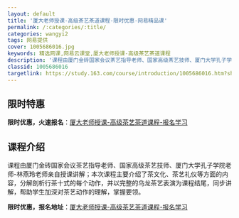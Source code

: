 ```yaml
---
layout: default
title: '厦大老师授课-高级茶艺茶道课程-限时优惠-网易精品课'
permalink: /:categories/:title/
categories: wangyi2
tags: 网易提供
cover: 1005686016.jpg
keywords: 精选网课,网易云课堂,厦大老师授课-高级茶艺茶道课程
description: '课程由厦门金砖国家会议茶艺指导老师、国家高级茶艺技师、厦门大学孔子学院老师-林燕玲老师亲自授课讲解；本次课程主要介绍了茶'
classid: 1005686016
targetlink: https://study.163.com/course/introduction/1005686016.htm?share=1&shareId=1025206652&utm_campaign=share&utm_medium=iphoneShare&utm_source=&utm_u=1025206652
---
```


## 限时特惠

**限时优惠，火速报名**：[厦大老师授课-高级茶艺茶道课程-报名学习](https://study.163.com/course/introduction/1005686016.htm?share=1&shareId=1025206652&utm_campaign=share&utm_medium=iphoneShare&utm_source=&utm_u=1025206652)

## 课程介绍

课程由厦门金砖国家会议茶艺指导老师、国家高级茶艺技师、厦门大学孔子学院老师-林燕玲老师亲自授课讲解；本次课程主要介绍了茶文化、茶艺礼仪等方面的内容，分解剖析行茶十式的每个动作，并以完整的乌龙茶艺表演为课程结尾，同步讲解，帮助学生加深对茶艺动作的理解，掌握要领。

**限时优惠，报名地址**：[厦大老师授课-高级茶艺茶道课程-报名学习](https://study.163.com/course/introduction/1005686016.htm?share=1&shareId=1025206652&utm_campaign=share&utm_medium=iphoneShare&utm_source=&utm_u=1025206652)


